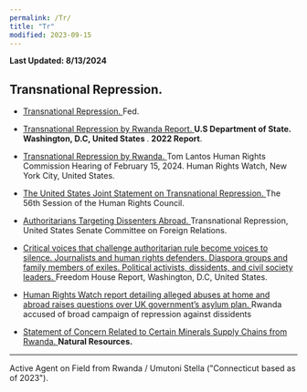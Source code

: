 ```yaml
---
permalink: /Tr/
title: "Tr"
modified: 2023-09-15
---
```






<b> Last Updated: 8/13/2024 </b>


## Transnational Repression.




- <a href="https://www.fbi.gov/investigate/counterintelligence/transnational-repression"> Transnational Repression. </a> Fed.


- <a href="https://www.state.gov/reports/2022-country-reports-on-human-rights-practices/rwanda/#:~:text=Transnational%20Repression,-There%20were%20reports&text=Extraterritorial%20Killing%2C%20Kidnapping%2C%20Forced%20Returns,purposes%20of%20politically%20motivated%20reprisal.TR">  Transnational Repression by Rwanda Report. </a> <b> U.S Department of State. Washington, D.C, United States </b>. <b>2022 Report</b>.



- <a href="https://www.hrw.org/news/2024/02/15/transnational-repression-rwanda"> Transnational Repression by Rwanda.  </a> Tom Lantos Human Rights Commission Hearing of February 15, 2024. Human Rights Watch, New York City, United States.


  
- <a href="https://geneva.usmission.gov/2024/06/26/joint-statement-on-transnational-repression/"> The United States Joint Statement on Transnational Repression. </a> The 56th Session of the Human Rights Council.


- <a href="https://www.foreign.senate.gov/hearings/transnational-repression-authoritarians-targeting-disssenters-abroad">  Authoritarians Targeting Dissenters Abroad. </a> Transnational Repression, United States Senate Committee on Foreign Relations.


- <a href="https://freedomhouse.org/report/transnational-repression"> Critical voices that challenge authoritarian rule become voices to silence. Journalists and human rights defenders. Diaspora groups and family members of exiles. Political activists, dissidents, and civil society leaders. </a>  Freedom House Report, Washington, D.C, United States.


- <a href="https://www.theguardian.com/world/2023/oct/10/rwanda-accused-of-broad-campaign-of-repression-against-dissidents"> Human Rights Watch report detailing alleged abuses at home and abroad raises questions over UK government’s asylum plan.  </a> Rwanda accused of broad campaign of repression against dissidents


- <a href="https://cd.usembassy.gov/statement-of-concern-related-to-certain-minerals-supply-chains-from-rwanda-and-eastern-democratic-republic-of-the-congo-contributing-to-the-ongoing-co/"> Statement of Concern Related to Certain Minerals Supply Chains from Rwanda. </a> <b> Natural Resources.</b>


<hr style="height:2px;border-width:0;color:gray;background-color:gray">  




 Active Agent on Field from Rwanda / Umutoni Stella ("Connecticut based as of 2023"). 


